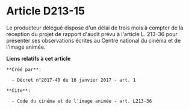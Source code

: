 # Article D213-15

Le producteur délégué dispose d'un délai de trois mois à compter de la réception du projet de rapport d'audit prévu à
l'article L. 213-36 pour présenter ses observations écrites au Centre national du cinéma et de l'image animée.

**Liens relatifs à cet article**

	**Créé par**:

	  - Décret n°2017-40 du 16 janvier 2017 - art. 1

	**Cite**:

	  - Code du cinéma et de l'image animée - art. L213-36
